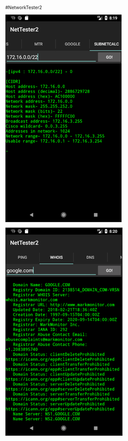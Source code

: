 #NetworkTester2

![alt text](/screenshots/networktester2-1.png "Subnet Test") 

![alt text](/screenshots/networktester2-2.png "WhoIs Test") 

